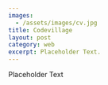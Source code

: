 ```yaml
---
images:
  - /assets/images/cv.jpg
title: Codevillage
layout: post
category: web
excerpt: Placeholder Text.
---
```

Placeholder Text